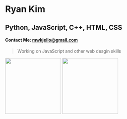 #  Ryan Kim
## Python, JavaScript, C++, HTML, CSS
#### Contact Me: mwkjello@gmail.com
> Working on JavaScript and other web desgin skills

<p>
  <img height="180em" src="https://github-readme-stats.vercel.app/api/top-langs/?username=hootloot&langs_count=10&theme=tokyonight&layout=compact" />
  <img height="180em" src="https://github-readme-stats.vercel.app/api?username=hootloot&show_icons=true&theme=tokyonight&layout=compact" />
</p>

